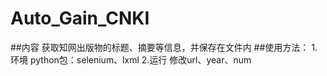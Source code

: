 # Auto_Gain_CNKI
##内容
获取知网出版物的标题、摘要等信息，并保存在文件内
##使用方法：
1.环境
python包：selenium、lxml
2.运行
修改url、year、num
